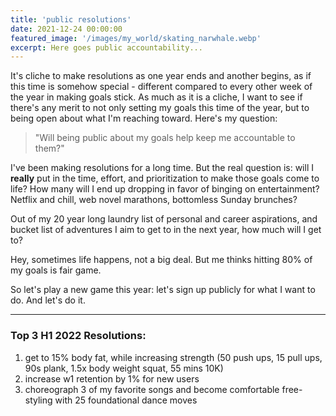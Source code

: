 ```yaml
---
title: 'public resolutions'
date: 2021-12-24 00:00:00
featured_image: '/images/my_world/skating_narwhale.webp'
excerpt: Here goes public accountability... 
---
```


It's cliche to make resolutions as one year ends and another begins, as if this time is somehow special - different compared to every other week of the year in making goals stick. As much as it is a cliche, I want to see if there's any merit to not only setting my goals this time of the year, but to being open about what I'm reaching toward. Here's my question: 
> "Will being public about my goals help keep me accountable to them?"

I've been making resolutions for a long time. But the real question is: will I **really** put in the time, effort, and prioritization to make those goals come to life? How many will I end up dropping in favor of binging on entertainment? Netflix and chill, web novel marathons, bottomless Sunday brunches?

Out of my 20 year long laundry list of personal and career aspirations, and bucket list of adventures I aim to get to in the next year, how much will I get to?

Hey, sometimes life happens, not a big deal. But me thinks hitting 80% of my goals is fair game. 

So let's play a new game this year: let's sign up publicly for what I want to do. And let's do it. 

---

### Top 3 H1 2022 Resolutions: 
1. get to 15% body fat, while increasing strength (50 push ups, 15 pull ups, 90s plank, 1.5x body weight squat, 55 mins 10K)
2. increase w1 retention by 1% for new users
3. choreograph 3 of my favorite songs and become comfortable free-styling with 25 foundational dance moves











